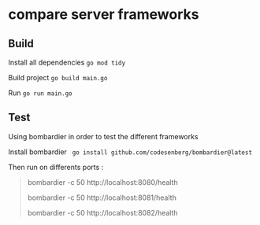 # compare server frameworks

## Build
Install all dependencies `go mod tidy`

Build project `go build main.go`

Run `go run main.go`

## Test
Using bombardier in order to test the different frameworks

Install bombardier ` go install github.com/codesenberg/bombardier@latest`

Then run on differents ports : 
> bombardier -c 50 http://localhost:8080/health
> 
> bombardier -c 50 http://localhost:8081/health
> 
> bombardier -c 50 http://localhost:8082/health